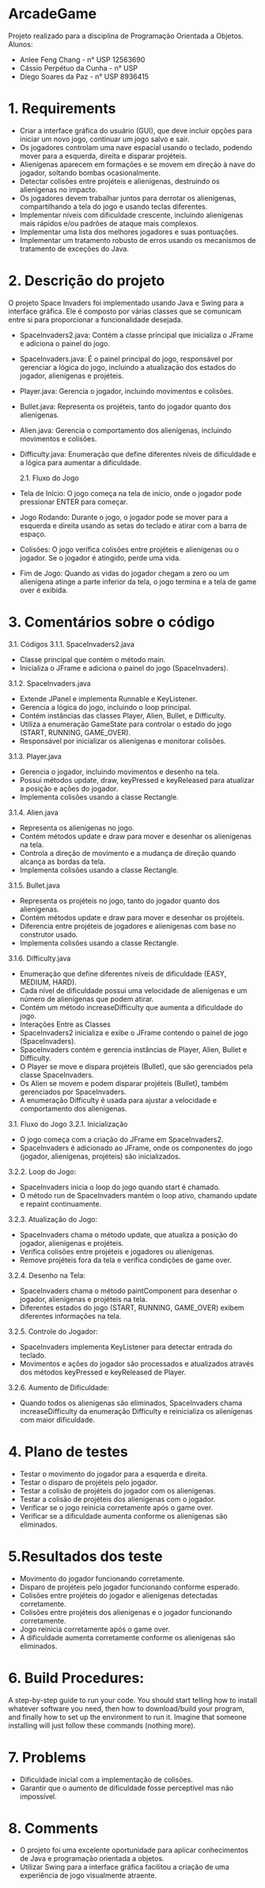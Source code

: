 # ArcadeGame
Projeto realizado para a disciplina de Programação Orientada a Objetos.
Alunos:
- Anlee Feng Chang - n° USP 12563690
- Cássio Perpétuo da Cunha - n° USP
- Diego Soares da Paz - n° USP 8936415
  
# 1. Requirements
- Criar a interface gráfica do usuário (GUI), que deve incluir opções para iniciar um novo jogo, continuar um jogo salvo e sair.
- Os jogadores controlam uma nave espacial usando o teclado, podendo mover para a esquerda, direita e disparar projéteis.
- Alienígenas aparecem em formações e se movem em direção à nave do jogador, soltando bombas ocasionalmente.
- Detectar colisões entre projéteis e alienígenas, destruindo os alienígenas no impacto.
- Os jogadores devem trabalhar juntos para derrotar os alienígenas, compartilhando a tela do jogo e usando teclas diferentes.
- Implementar níveis com dificuldade crescente, incluindo alienígenas mais rápidos e/ou padrões de ataque mais complexos.
- Implementar uma lista dos melhores jogadores e suas pontuações.
- Implementar um tratamento robusto de erros usando os mecanismos de tratamento de exceções do Java.

# 2. Descrição do projeto

  O projeto Space Invaders foi implementado usando Java e Swing para a interface gráfica. Ele é composto por várias classes que se comunicam entre si para proporcionar a funcionalidade desejada.
- SpaceInvaders2.java: Contém a classe principal que inicializa o JFrame e adiciona o painel do jogo.
- SpaceInvaders.java: É o painel principal do jogo, responsável por gerenciar a lógica do jogo, incluindo a atualização dos estados do jogador, alienígenas e projéteis.
- Player.java: Gerencia o jogador, incluindo movimentos e colisões.
- Bullet.java: Representa os projéteis, tanto do jogador quanto dos alienígenas.
- Alien.java: Gerencia o comportamento dos alienígenas, incluindo movimentos e colisões.
- Difficulty.java: Enumeração que define diferentes níveis de dificuldade e a lógica para aumentar a dificuldade.

  2.1. Fluxo do Jogo
- Tela de Início: O jogo começa na tela de início, onde o jogador pode pressionar ENTER para começar.
- Jogo Rodando: Durante o jogo, o jogador pode se mover para a esquerda e direita usando as setas do teclado e atirar com a barra de espaço.
- Colisões: O jogo verifica colisões entre projéteis e alienígenas ou o jogador. Se o jogador é atingido, perde uma vida.
- Fim de Jogo: Quando as vidas do jogador chegam a zero ou um alienígena atinge a parte inferior da tela, o jogo termina e a tela de game over é exibida.

# 3. Comentários sobre o código

3.1. Códigos
3.1.1. SpaceInvaders2.java
- Classe principal que contém o método main.
- Inicializa o JFrame e adiciona o painel do jogo (SpaceInvaders).

3.1.2. SpaceInvaders.java
- Extende JPanel e implementa Runnable e KeyListener.
- Gerencia a lógica do jogo, incluindo o loop principal.
- Contém instâncias das classes Player, Alien, Bullet, e Difficulty.
- Utiliza a enumeração GameState para controlar o estado do jogo (START, RUNNING, GAME_OVER).
- Responsável por inicializar os alienígenas e monitorar colisões.

3.1.3. Player.java
- Gerencia o jogador, incluindo movimentos e desenho na tela.
- Possui métodos update, draw, keyPressed e keyReleased para atualizar a posição e ações do jogador.
- Implementa colisões usando a classe Rectangle.

3.1.4. Alien.java
- Representa os alienígenas no jogo.
- Contém métodos update e draw para mover e desenhar os alienígenas na tela.
- Controla a direção de movimento e a mudança de direção quando alcança as bordas da tela.
- Implementa colisões usando a classe Rectangle.

3.1.5. Bullet.java
- Representa os projéteis no jogo, tanto do jogador quanto dos alienígenas.
- Contém métodos update e draw para mover e desenhar os projéteis.
- Diferencia entre projéteis de jogadores e alienígenas com base no construtor usado.
- Implementa colisões usando a classe Rectangle.

3.1.6. Difficulty.java
- Enumeração que define diferentes níveis de dificuldade (EASY, MEDIUM, HARD).
- Cada nível de dificuldade possui uma velocidade de alienígenas e um número de alienígenas que podem atirar.
- Contém um método increaseDifficulty que aumenta a dificuldade do jogo.
- Interações Entre as Classes
- SpaceInvaders2 inicializa e exibe o JFrame contendo o painel de jogo (SpaceInvaders).
- SpaceInvaders contém e gerencia instâncias de Player, Alien, Bullet e Difficulty.
- O Player se move e dispara projéteis (Bullet), que são gerenciados pela classe SpaceInvaders.
- Os Alien se movem e podem disparar projéteis (Bullet), também gerenciados por SpaceInvaders.
- A enumeração Difficulty é usada para ajustar a velocidade e comportamento dos alienígenas.

3.1. Fluxo do Jogo
3.2.1. Inicialização
- O jogo começa com a criação do JFrame em SpaceInvaders2.
- SpaceInvaders é adicionado ao JFrame, onde os componentes do jogo (jogador, alienígenas, projéteis) são inicializados.

3.2.2. Loop do Jogo:
- SpaceInvaders inicia o loop do jogo quando start é chamado.
- O método run de SpaceInvaders mantém o loop ativo, chamando update e repaint continuamente.


3.2.3. Atualização do Jogo:
- SpaceInvaders chama o método update, que atualiza a posição do jogador, alienígenas e projéteis.
- Verifica colisões entre projéteis e jogadores ou alienígenas.
- Remove projéteis fora da tela e verifica condições de game over.


3.2.4. Desenho na Tela:
- SpaceInvaders chama o método paintComponent para desenhar o jogador, alienígenas e projéteis na tela.
- Diferentes estados do jogo (START, RUNNING, GAME_OVER) exibem diferentes informações na tela.


3.2.5. Controle do Jogador:
- SpaceInvaders implementa KeyListener para detectar entrada do teclado.
- Movimentos e ações do jogador são processados e atualizados através dos métodos keyPressed e keyReleased de Player.


3.2.6. Aumento de Dificuldade:
- Quando todos os alienígenas são eliminados, SpaceInvaders chama increaseDifficulty da enumeração Difficulty e reinicializa os alienígenas com maior dificuldade.


# 4. Plano de testes

- Testar o movimento do jogador para a esquerda e direita.
- Testar o disparo de projéteis pelo jogador.
- Testar a colisão de projéteis do jogador com os alienígenas.
- Testar a colisão de projéteis dos alienígenas com o jogador.
- Verificar se o jogo reinicia corretamente após o game over.
- Verificar se a dificuldade aumenta conforme os alienígenas são eliminados.
 
# 5.Resultados dos teste

- Movimento do jogador funcionando corretamente.
- Disparo de projéteis pelo jogador funcionando conforme esperado.
- Colisões entre projéteis do jogador e alienígenas detectadas corretamente.
- Colisões entre projéteis dos alienígenas e o jogador funcionando corretamente.
- Jogo reinicia corretamente após o game over.
- A dificuldade aumenta corretamente conforme os alienígenas são eliminados.

# 6. Build Procedures: 
A step-by-step guide to run your code. You should start telling how to install whatever software you need, then how to download/build your program, and finally how to set up the environment to run it. Imagine that someone installing will just follow these commands (nothing more).

# 7. Problems

- Dificuldade inicial com a implementação de colisões. 
- Garantir que o aumento de dificuldade fosse perceptível mas não impossível.

# 8. Comments

- O projeto foi uma excelente oportunidade para aplicar conhecimentos de Java e programação orientada a objetos.
- Utilizar Swing para a interface gráfica facilitou a criação de uma experiência de jogo visualmente atraente.
